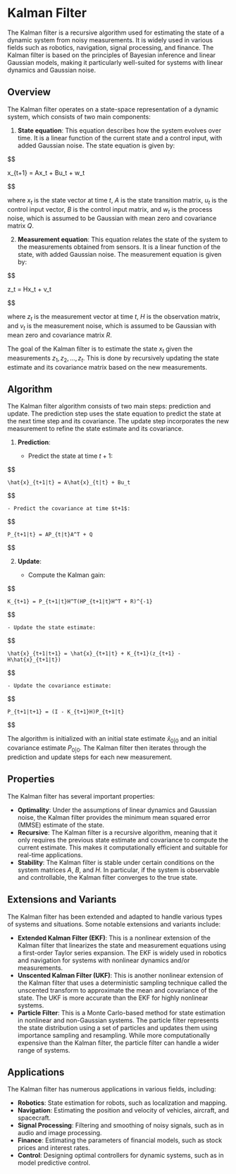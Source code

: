 # Kalman Filter

The Kalman filter is a recursive algorithm used for estimating the state of a dynamic system from noisy measurements. It is widely used in various fields such as robotics, navigation, signal processing, and finance. The Kalman filter is based on the principles of Bayesian inference and linear Gaussian models, making it particularly well-suited for systems with linear dynamics and Gaussian noise.

## Overview

The Kalman filter operates on a state-space representation of a dynamic system, which consists of two main components:

1. **State equation**: This equation describes how the system evolves over time. It is a linear function of the current state and a control input, with added Gaussian noise. The state equation is given by:


$$

x_{t+1} = Ax_t + Bu_t + w_t

$$


where $x_t$ is the state vector at time $t$, $A$ is the state transition matrix, $u_t$ is the control input vector, $B$ is the control input matrix, and $w_t$ is the process noise, which is assumed to be Gaussian with mean zero and covariance matrix $Q$.

2. **Measurement equation**: This equation relates the state of the system to the measurements obtained from sensors. It is a linear function of the state, with added Gaussian noise. The measurement equation is given by:


$$

z_t = Hx_t + v_t

$$


where $z_t$ is the measurement vector at time $t$, $H$ is the observation matrix, and $v_t$ is the measurement noise, which is assumed to be Gaussian with mean zero and covariance matrix $R$.

The goal of the Kalman filter is to estimate the state $x_t$ given the measurements $z_1, z_2, \dots, z_t$. This is done by recursively updating the state estimate and its covariance matrix based on the new measurements.

## Algorithm

The Kalman filter algorithm consists of two main steps: prediction and update. The prediction step uses the state equation to predict the state at the next time step and its covariance. The update step incorporates the new measurement to refine the state estimate and its covariance.

1. **Prediction**:

    - Predict the state at time $t+1$:

    
$$

    \hat{x}_{t+1|t} = A\hat{x}_{t|t} + Bu_t
    
$$


    - Predict the covariance at time $t+1$:

    
$$

    P_{t+1|t} = AP_{t|t}A^T + Q
    
$$


2. **Update**:

    - Compute the Kalman gain:

    
$$

    K_{t+1} = P_{t+1|t}H^T(HP_{t+1|t}H^T + R)^{-1}
    
$$


    - Update the state estimate:

    
$$

    \hat{x}_{t+1|t+1} = \hat{x}_{t+1|t} + K_{t+1}(z_{t+1} - H\hat{x}_{t+1|t})
    
$$


    - Update the covariance estimate:

    
$$

    P_{t+1|t+1} = (I - K_{t+1}H)P_{t+1|t}
    
$$


The algorithm is initialized with an initial state estimate $\hat{x}_{0|0}$ and an initial covariance estimate $P_{0|0}$. The Kalman filter then iterates through the prediction and update steps for each new measurement.

## Properties

The Kalman filter has several important properties:

- **Optimality**: Under the assumptions of linear dynamics and Gaussian noise, the Kalman filter provides the minimum mean squared error (MMSE) estimate of the state.
- **Recursive**: The Kalman filter is a recursive algorithm, meaning that it only requires the previous state estimate and covariance to compute the current estimate. This makes it computationally efficient and suitable for real-time applications.
- **Stability**: The Kalman filter is stable under certain conditions on the system matrices $A$, $B$, and $H$. In particular, if the system is observable and controllable, the Kalman filter converges to the true state.

## Extensions and Variants

The Kalman filter has been extended and adapted to handle various types of systems and situations. Some notable extensions and variants include:

- **Extended Kalman Filter (EKF)**: This is a nonlinear extension of the Kalman filter that linearizes the state and measurement equations using a first-order Taylor series expansion. The EKF is widely used in robotics and navigation for systems with nonlinear dynamics and/or measurements.
- **Unscented Kalman Filter (UKF)**: This is another nonlinear extension of the Kalman filter that uses a deterministic sampling technique called the unscented transform to approximate the mean and covariance of the state. The UKF is more accurate than the EKF for highly nonlinear systems.
- **Particle Filter**: This is a Monte Carlo-based method for state estimation in nonlinear and non-Gaussian systems. The particle filter represents the state distribution using a set of particles and updates them using importance sampling and resampling. While more computationally expensive than the Kalman filter, the particle filter can handle a wider range of systems.

## Applications

The Kalman filter has numerous applications in various fields, including:

- **Robotics**: State estimation for robots, such as localization and mapping.
- **Navigation**: Estimating the position and velocity of vehicles, aircraft, and spacecraft.
- **Signal Processing**: Filtering and smoothing of noisy signals, such as in audio and image processing.
- **Finance**: Estimating the parameters of financial models, such as stock prices and interest rates.
- **Control**: Designing optimal controllers for dynamic systems, such as in model predictive control.
